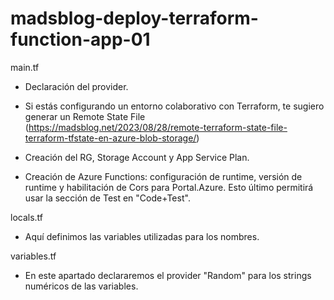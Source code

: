 # madsblog-deploy-terraform-function-app-01

main.tf
- Declaración del provider.

- Si estás configurando un entorno colaborativo con Terraform, te sugiero generar un Remote State File (https://madsblog.net/2023/08/28/remote-terraform-state-file-terraform-tfstate-en-azure-blob-storage/)
- Creación del RG, Storage Account y App Service Plan.
- Creación de Azure Functions: configuración de runtime, versión de runtime y habilitación de Cors para Portal.Azure. Esto último permitirá usar la sección de Test en "Code+Test".


locals.tf
- Aquí definimos las variables utilizadas para los nombres.


variables.tf
- En este apartado declararemos el provider "Random" para los strings numéricos de las variables.